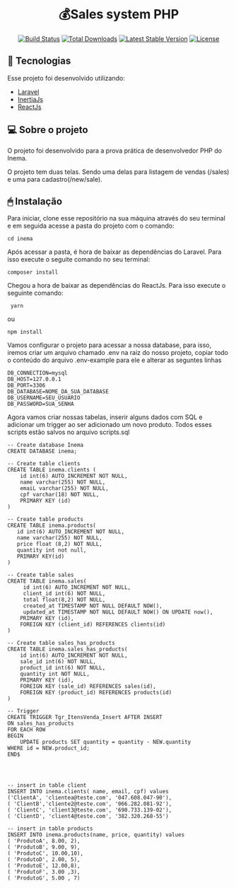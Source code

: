 <h1 align="center">
    💰Sales system PHP
</h1>

<p align="center">
<a href="https://travis-ci.org/laravel/framework"><img src="https://travis-ci.org/laravel/framework.svg" alt="Build Status"></a>
<a href="https://packagist.org/packages/laravel/framework"><img src="https://img.shields.io/packagist/dt/laravel/framework" alt="Total Downloads"></a>
<a href="https://packagist.org/packages/laravel/framework"><img src="https://img.shields.io/packagist/v/laravel/framework" alt="Latest Stable Version"></a>
<a href="https://packagist.org/packages/laravel/framework"><img src="https://img.shields.io/packagist/l/laravel/framework" alt="License"></a>
</p>

<h2> 🚀 Tecnologias</h2>

Esse projeto foi desenvolvido utilizando:
<ul>
   <li><a href="https://laravel.com">Laravel</a></li>
   <li><a href="https://inertiajs.com">InertiaJs</a></li>
   <li><a href="https://reactjs.org">ReactJs</a></li>
</ul>

<h2> 💻 Sobre o projeto</h2>
O projeto foi desenvolvido para a prova prática de desenvolvedor PHP do Inema. 

O projeto tem duas telas.  Sendo uma delas para listagem de vendas (/sales) e uma para cadastro(/new/sale).

<h2> 🖱 Instalação </h2>

Para iniciar, clone esse repositório na sua máquina através do seu terminal e em seguida acesse a pasta do projeto com o comando: 

` cd inema `

Após acessar a pasta, é hora de baixar as dependências do Laravel. Para isso execute o seguite comando no seu terminal:

`composer install`

Chegou a hora de baixar as dependências do ReactJs. Para isso execute o seguinte comando:

```
 yarn 
 ``` 
 ou 
 ```
 npm install
 ```

Vamos configurar o projeto para acessar a nossa database, para isso, iremos criar um arquivo chamado .env na raiz do nosso projeto, copiar todo o conteúdo do arquivo .env-example para ele e alterar as seguntes linhas 

```
DB_CONNECTION=mysql
DB_HOST=127.0.0.1
DB_PORT=3306
DB_DATABASE=NOME_DA_SUA_DATABASE
DB_USERNAME=SEU_USUARIO
DB_PASSWORD=SUA_SENHA
```

Agora vamos criar nossas tabelas, inserir alguns dados com SQL e adicionar um trigger ao ser adicionado um novo produto. Todos esses scripts estão salvos no arquivo scripts.sql

```
-- Create database Inema
CREATE DATABASE inema;

-- Create table clients
CREATE TABLE inema.clients (
    id int(6) AUTO_INCREMENT NOT NULL,
    name varchar(255) NOT NULL,
    emaiL varchar(255) NOT NULL,
    cpf varchar(18) NOT NULL,
    PRIMARY KEY (id)
)

-- Create table products
CREATE TABLE inema.products(
   id int(6) AUTO_INCREMENT NOT NULL,
   name varchar(255) NOT NULL,
   price float (8,2) NOT NULL,
   quantity int not null,
   PRIMARY KEY(id)
)

-- Create table sales
CREATE TABLE inema.sales(
	 id int(6) AUTO_INCREMENT NOT NULL,
	 client_id int(6) NOT NULL,
     total float(8,2) NOT NULL,
     created_at TIMESTAMP NOT NULL DEFAULT NOW(),
  	 updated_at TIMESTAMP NOT NULL DEFAULT NOW() ON UPDATE now(),
  	PRIMARY KEY (id),
	FOREIGN KEY (client_id) REFERENCES clients(id)
)

-- Create table sales_has_products
CREATE TABLE inema.sales_has_products(
    id int(6) AUTO_INCREMENT NOT NULL,
    sale_id int(6) NOT NULL,
    product_id int(6) NOT NULL,
    quantity int NOT NULL,
    PRIMARY KEY (id),
    FOREIGN KEY (sale_id) REFERENCES sales(id),
    FOREIGN KEY (product_id) REFERENCES products(id)
)

-- Trigger
CREATE TRIGGER Tgr_ItensVenda_Insert AFTER INSERT
ON sales_has_products
FOR EACH ROW
BEGIN
	UPDATE products SET quantity = quantity - NEW.quantity
WHERE id = NEW.product_id;
END$




-- insert in table client
INSERT INTO inema.clients( name, email, cpf) values
('ClientA', 'clientea@teste.com', '047.608.047-90'),
( 'ClientB','cliente2@teste.com', '066.282.081-92'),
( 'ClientC', 'client3@teste.com', '690.733.139-02'),
( 'ClientD', 'client4@teste.com', '382.320.268-55')

-- insert in table products
INSERT INTO inema.products(name, price, quantity) values
( 'ProdutoA', 8.00, 2),
( 'ProdutoB', 9.00, 9),
( 'ProdutoC', 10.00,10),
( 'ProdutoD', 2.00, 5),
( 'ProdutoE', 12.00,8),
( 'ProdutoF', 3.00 ,3),
( 'ProdutoG', 5.00 , 7)
```
